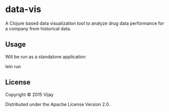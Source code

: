 # data-vis

A Clojure based data visualization tool to analyze drug data performance for a company from historical data.

## Usage

Will be run as a standalone application

lein run

## License

Copyright © 2015 Vijay

Distributed under the Apache License Version 2.0.
